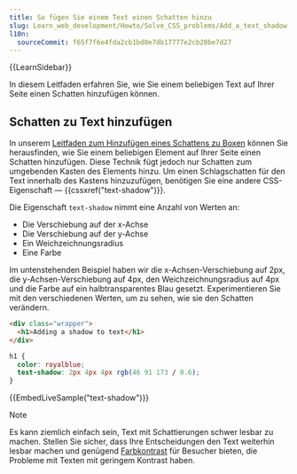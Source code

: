 ```yaml
---
title: So fügen Sie einem Text einen Schatten hinzu
slug: Learn_web_development/Howto/Solve_CSS_problems/Add_a_text_shadow
l10n:
  sourceCommit: f65f7f6e4fda2cb1bd0e7db17777e2cb20be7d27
---
```


{{LearnSidebar}}

In diesem Leitfaden erfahren Sie, wie Sie einem beliebigen Text auf Ihrer Seite einen Schatten hinzufügen können.

## Schatten zu Text hinzufügen

In unserem [Leitfaden zum Hinzufügen eines Schattens zu Boxen](/de/docs/Learn_web_development/Howto/Solve_CSS_problems/Add_a_shadow) können Sie herausfinden, wie Sie einem beliebigen Element auf Ihrer Seite einen Schatten hinzufügen. Diese Technik fügt jedoch nur Schatten zum umgebenden Kasten des Elements hinzu. Um einen Schlagschatten für den Text innerhalb des Kastens hinzuzufügen, benötigen Sie eine andere CSS-Eigenschaft — {{cssxref("text-shadow")}}.

Die Eigenschaft `text-shadow` nimmt eine Anzahl von Werten an:

- Die Verschiebung auf der x-Achse
- Die Verschiebung auf der y-Achse
- Ein Weichzeichnungsradius
- Eine Farbe

Im untenstehenden Beispiel haben wir die x-Achsen-Verschiebung auf 2px, die y-Achsen-Verschiebung auf 4px, den Weichzeichnungsradius auf 4px und die Farbe auf ein halbtransparentes Blau gesetzt. Experimentieren Sie mit den verschiedenen Werten, um zu sehen, wie sie den Schatten verändern.

```html live-sample___text-shadow
<div class="wrapper">
  <h1>Adding a shadow to text</h1>
</div>
```

```css live-sample___text-shadow
h1 {
  color: royalblue;
  text-shadow: 2px 4px 4px rgb(46 91 173 / 0.6);
}
```

{{EmbedLiveSample("text-shadow")}}

> [!NOTE]
> Es kann ziemlich einfach sein, Text mit Schattierungen schwer lesbar zu machen. Stellen Sie sicher, dass Ihre Entscheidungen den Text weiterhin lesbar machen und genügend [Farbkontrast](/de/docs/Web/Accessibility/Guides/Understanding_WCAG/Perceivable/Color_contrast) für Besucher bieten, die Probleme mit Texten mit geringem Kontrast haben.
